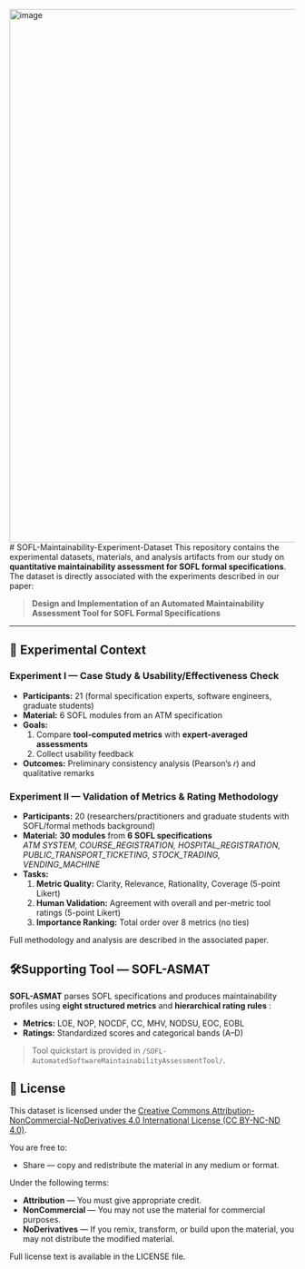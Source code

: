 <img width="1157" height="940" alt="image" src="https://github.com/user-attachments/assets/08506c34-15f4-4ec7-8b6b-e7b997d3c865" /># SOFL-Maintainability-Experiment-Dataset
This repository contains the experimental datasets, materials, and analysis artifacts from our study on **quantitative maintainability assessment for SOFL formal specifications**. The dataset is directly associated with the experiments described in our paper:
> **Design and Implementation of an Automated Maintainability Assessment Tool for SOFL Formal Specifications**

---

## 🧪 Experimental Context

### Experiment I — Case Study & Usability/Effectiveness Check
- **Participants:** 21 (formal specification experts, software engineers, graduate students)
- **Material:** 6 SOFL modules from an ATM specification
- **Goals:**  
  1) Compare **tool-computed metrics** with **expert-averaged assessments**  
  2) Collect usability feedback  
- **Outcomes:** Preliminary consistency analysis (Pearson’s *r*) and qualitative remarks

### Experiment II — Validation of Metrics & Rating Methodology
- **Participants:** 20 (researchers/practitioners and graduate students with SOFL/formal methods background)
- **Material:** **30 modules** from **6 SOFL specifications**  
  *ATM SYSTEM, COURSE_REGISTRATION, HOSPITAL_REGISTRATION, PUBLIC_TRANSPORT_TICKETING, STOCK_TRADING, VENDING_MACHINE*
- **Tasks:**  
  1) **Metric Quality:** Clarity, Relevance, Rationality, Coverage (5-point Likert)  
  2) **Human Validation:** Agreement with overall and per-metric tool ratings (5-point Likert)  
  3) **Importance Ranking:** Total order over 8 metrics (no ties)

Full methodology and analysis are described in the associated paper.

## 🛠Supporting Tool — SOFL-ASMAT
**SOFL-ASMAT** parses SOFL specifications and produces maintainability profiles using **eight structured metrics** and **hierarchical rating rules** :
- **Metrics:** LOE, NOP, NOCDF, CC, MHV, NODSU, EOC, EOBL  
- **Ratings:** Standardized scores and categorical bands (A–D)

> Tool quickstart is provided in `/SOFL-AutomatedSoftwareMaintainabilityAssessmentTool/`.

## 📜 License
This dataset is licensed under the [Creative Commons Attribution-NonCommercial-NoDerivatives 4.0 International License (CC BY-NC-ND 4.0)](https://creativecommons.org/licenses/by-nc-nd/4.0/).

You are free to:
- Share — copy and redistribute the material in any medium or format.

Under the following terms:
- **Attribution** — You must give appropriate credit.
- **NonCommercial** — You may not use the material for commercial purposes.
- **NoDerivatives** — If you remix, transform, or build upon the material, you may not distribute the modified material.

Full license text is available in the LICENSE file.
